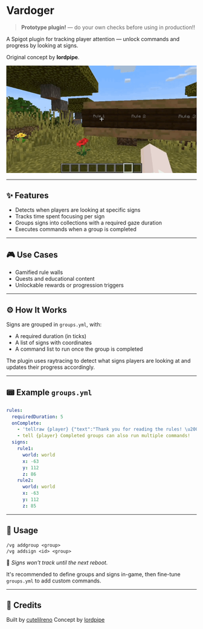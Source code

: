 # Vardoger

> **Prototype plugin!** — do your own checks before using in production!!

A Spigot plugin for tracking player attention — unlock commands and progress by looking at signs.

Original concept by **lordpipe**.

![Vardoger demo](https://raw.githubusercontent.com/cutelilreno/Vardoger/main/.github/assets/vardoger-demo.gif)

---

## ✨ Features

* Detects when players are looking at specific signs
* Tracks time spent focusing per sign
* Groups signs into collections with a required gaze duration
* Executes commands when a group is completed

---

## 🎮 Use Cases

* Gamified rule walls
* Quests and educational content
* Unlockable rewards or progression triggers

---

## ⚙ How It Works

Signs are grouped in `groups.yml`, with:

* A required duration (in ticks)
* A list of signs with coordinates
* A command list to run once the group is completed

The plugin uses raytracing to detect what signs players are looking at and updates their progress accordingly.

---

## 📟 Example `groups.yml`

```yaml
rules:
  requiredDuration: 5
  onComplete:
    - 'tellraw {player} {"text":"Thank you for reading the rules! \u2006\u2764","italic":true,"color":"yellow"}'
    - tell {player} Completed groups can also run multiple commands!
  signs:
    rule1:
      world: world
      x: -63
      y: 112
      z: 86
    rule2:
      world: world
      x: -63
      y: 112
      z: 85
```

---

## 🔧 Usage

```shell
/vg addgroup <group>
/vg addsign <id> <group>
```

📝 *Signs won't track until the next reboot.*

It's recommended to define groups  and signs in-game, then fine-tune `groups.yml` to add custom commands.

---

## 🧠 Credits

Built by [cutelilreno](https://github.com/cutelilreno)
Concept by [lordpipe](https://github.com/lordofpipes)
